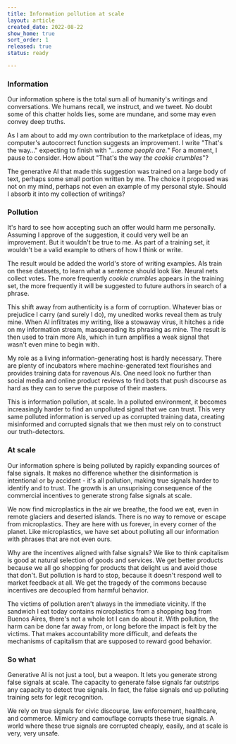 ```yaml
---
title: Information pollution at scale
layout: article
created_date: 2022-08-22
show_home: true
sort_order: 1
released: true
status: ready

---
```


### Information

Our information sphere is the total sum all of humanity's writings and
conversations. We humans recall, we instruct, and we tweet.  No doubt
some of this chatter holds lies, some are mundane, and some may even
convey deep truths.

As I am about to add my own contribution to the marketplace of ideas,
my computer's autocorrect function suggests an improvement.  I write
"That's the way&hellip;" expecting to finish with "*&hellip;some
people are.*" For a moment, I pause to consider. How about "That's the
way *the cookie crumbles*"?

The generative AI that made this suggestion was trained on a large
body of text, perhaps some small portion written by me. The choice it
proposed was not on my mind, perhaps not even an example of my
personal style.  Should I absorb it into my collection of writings?

### Pollution

It's hard to see how accepting such an offer would harm me personally.
Assuming I approve of the suggestion, it could very well be an
improvement.  But it wouldn't be true to me. As part of a training
set, it wouldn't be a valid example to others of how I think or write.

The result would be added the world's store of writing examples. AIs
train on these datasets, to learn what a sentence should look like.
Neural nets collect votes. The more frequently *cookie crumbles*
appears in the training set, the more frequently it will be suggested
to future authors in search of a phrase.

This shift away from authenticity is a form of corruption. Whatever
bias or prejudice I carry (and surely I do), my unedited works reveal
them as truly mine. When AI infiltrates my writing, like a stowaway
virus, it hitches a ride on my information stream, masquerading its
phrasing as mine. The result is then used to train more AIs, which in
turn amplifies a weak signal that wasn't even mine to begin with.

My role as a living information-generating host is hardly
necessary. There are plenty of incubators where machine-generated text
flourishes and provides training data for ravenous AIs. One
need look no further than social media and online product reviews to
find bots that push discourse as hard as they can to serve the purpose
of their masters.

This is information pollution, at scale. In a polluted environment, it
becomes increasingly harder to find an unpolluted signal that we can
trust.  This very same polluted information is served up as corrupted
training data, creating misinformed and corrupted signals that we then
must rely on to construct our truth-detectors.

### At scale

Our information sphere is being polluted by rapidly expanding sources
of false signals. It makes no difference whether the disinformation is
intentional or by accident - it's all pollution, making true signals
harder to identify and to trust. The growth is an unsuprising
consequence of the commercial incentives to generate strong false
signals at scale.

We now find microplastics in the air we breathe, the food we eat, even
in remote glaciers and deserted islands. There is no way to remove or
escape from microplastics. They are here with us forever, in every
corner of the planet. Like microplastics, we have set about polluting
all our information with phrases that are not even ours.

Why are the incentives aligned with false signals? We like to think
capitalism is good at natural selection of goods and services. We get
better products because we all go shopping for products that delight
us and avoid those that don't.  But pollution is hard to stop, because
it doesn't respond well to market feedback at all.  We get the tragedy
of the commons because incentives are decoupled from harmful behavior.

The victims of pollution aren't always in the immediate vicinity. If
the sandwich I eat today contains microplastics from a shopping bag
from Buenos Aires, there's not a whole lot I can do about it.  With
pollution, the harm can be done far away from, or long before the
impact is felt by the victims. That makes accountability more
difficult, and defeats the mechanisms of capitalism that are supposed
to reward good behavior.


### So what

<!-- start_excerpt -->
Generative AI is not just a tool, but a weapon. It lets you generate
strong false signals at scale. The capacity to generate false signals
far outstrips any capacity to detect true signals. In fact, the false
signals end up polluting training sets for legit recognition.
<!-- end_excerpt -->

We rely on true signals for civic discourse, law enforcement,
healthcare, and commerce. Mimicry and camouflage corrupts these true
signals. A world where these true signals are corrupted cheaply,
easily, and at scale is very, very unsafe.
